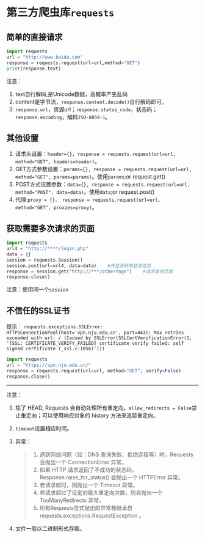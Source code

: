 # 第三方爬虫库`requests`

## 简单的直接请求

```python
import requests
url = "http://www.baidu.com"
response = requests.request(url=url,method="GET")
print(response.text)
```

注意：

1. text自行解码,是Unicode数据，高概率产生乱码
2. content是字节流，`response.content.decode()`自行解码即可。
3. `response.url`，资源url；`response.status_code`，状态码； `response.encoding`，编码`ISO-8859-1`。

## 其他设置

1. 请求头设置：`header={}, response = requests.request(url=url, method="GET", headers=header)`。
2. GET方式参数设置：`params={}, response = requests.request(url=url, method="GET", params=params)`。使用`params`;or request.get()
3. POST方式设置参数：`data={}, response = requests.request(url=url, method="POST", data=data)`。使用`data`;or request.post()
4. 代理:`proxy = {}， response = requests.request(url=url, method="GET", proxies=proxy)`。

## 获取需要多次请求的页面

```python
import requests
url4 = "http://****/login.php"
data = {}
session = requests.Session()
session.post(url=url4, data=data)    #先登录获取登录信息
response = session.get("http://***/otherPage")    #请求其他页面
response.close()
```

注意：使用同一个`session`

## 不信任的SSL证书

提示：
`requests.exceptions.SSLError: HTTPSConnectionPool(host='vpn.nju.edu.cn', port=443): Max retries exceeded with url: / (Caused by SSLError(SSLCertVerificationError(1, '[SSL: CERTIFICATE_VERIFY_FAILED] certificate verify failed: self signed certificate (_ssl.c:1056)')))`

```python
import requests
url = "https://vpn.nju.edu.cn/"
response = requests.request(url=url, method="GET", verify=False)
response.close()
```

---
注意：

1. 除了 HEAD, Requests 会自动处理所有重定向。`allow_redirects = False`禁止重定向；可以使用响应对象的 history 方法来追踪重定向。
2. `timeout`设置相应时间。
3. 异常：

   >1. 遇到网络问题（如：DNS 查询失败、拒绝连接等）时，Requests 会抛出一个 ConnectionError 异常。
   >2. 如果 HTTP 请求返回了不成功的状态码， Response.raise_for_status() 会抛出一个 HTTPError 异常。
   >3. 若请求超时，则抛出一个 Timeout 异常。
   >4. 若请求超过了设定的最大重定向次数，则会抛出一个 TooManyRedirects 异常。
   >5. 所有Requests显式抛出的异常都继承自 requests.exceptions.RequestException 。

4. 文件一般以二进制形式存取。
